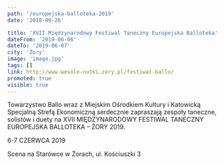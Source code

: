```yaml
---
path: '/europejska-balloteka-2019'
date: '2018-09-26'

title: 'XVII Międzynarodowy Festiwal Taneczny Europejska Balloteka'
dateFrom: '2019-06-06'
dateTo: '2019-06-07'
city: 'Żory'
image: 'image.jpg'
tags: []
link: http://www.wesole-nutki.zory.pl/festiwal-ballo/
promoted: true
visible: true
---
```

Towarzystwo Ballo wraz z Miejskim Ośrodkiem Kultury i Katowicką Specjalną  Strefą Ekonomiczną serdecznie zapraszają zespoły taneczne, solistów i duety na XVII MIĘDZYNARODOWY  FESTIWAL TANECZNY EUROPEJSKA BALLOTEKA – ŻORY 2019.

6-7 CZERWCA 2019

Scena na Starówce w Żorach, ul. Kościuszki 3